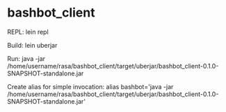 # bashbot_client

REPL: lein repl

Build: lein uberjar

Run: java -jar /home/username/rasa/bashbot_client/target/uberjar/bashbot_client-0.1.0-SNAPSHOT-standalone.jar

Create alias for simple invocation:
alias bashbot='java -jar /home/username/rasa/bashbot_client/target/uberjar/bashbot_client-0.1.0-SNAPSHOT-standalone.jar'
